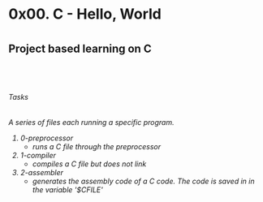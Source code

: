 <h1>0x00. C - Hello, World<h1/>
<h2>Project based learning on C <h2/> 
 <br/>
<h6> Tasks <h6/>
A series of files each running a specific program.<br/>
 
  1. 0-preprocessor 
      - runs a C file through the preprocessor  <br/>
  2. 1-compiler 
     - compiles a C file but does not link<br/>
  3. 2-assembler 
     - generates the assembly code of a C code. The code is saved in in the variable '$CFILE'
